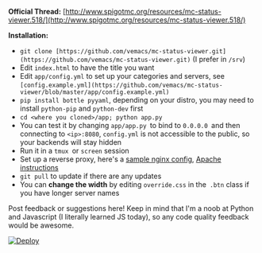 **Official Thread:** [http://www.spigotmc.org/resources/mc-status-viewer.518/](http://www.spigotmc.org/resources/mc-status-viewer.518/)

**Installation:**

*   `git clone [https://github.com/vemacs/mc-status-viewer.git](https://github.com/vemacs/mc-status-viewer.git)` (I prefer in `/srv`)
*   Edit `index.html` to have the title you want
*   Edit `app/config.yml` to set up your categories and servers, see `[config.example.yml](https://github.com/vemacs/mc-status-viewer/blob/master/app/config.example.yml)`
*   `pip install bottle pyyaml`, depending on your distro, you may need to install `python-pip` and `python-dev` first
*   `cd <where you cloned>/app; python app.py`
*   You can test it by changing `app/app.py `to bind to `0.0.0.0 `and then connecting to `<ip>:8080`, `config.yml` is not accessible to the public, so your backends will stay hidden
*   Run it in a `tmux `or `screen` session
*   Set up a reverse proxy, here&#039;s a [sample nginx config](http://paste.ubuntu.com/7301975/), [Apache instructions](http://paste.ubuntu.com/7401472/)
*   `git pull` to update if there are any updates
*   You can **change the width** by editing `override.css` in the` .btn` class if you have longer server names

Post feedback or suggestions here! Keep in mind that I'm a noob at Python and Javascript (I literally learned JS today), so any code quality feedback would be awesome.

[![Deploy](https://www.herokucdn.com/deploy/button.png)](https://heroku.com/deploy)
